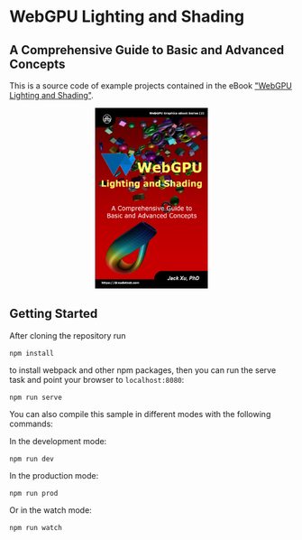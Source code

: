 # WebGPU Lighting and Shading
## A Comprehensive Guide to Basic and Advanced Concepts

This is a source code of example projects contained in the eBook ["WebGPU Lighting and Shading"](https://www.amazon.com/exec/obidos/ASIN/B0CFZP71F2/unicadinccom-20). 

<p align="center">
<a href="https://drxudotnet.com"><img src="src/assets/cover.jpg" width="200" height="320"></a>
</p>

## Getting Started

After cloning the repository run

```
npm install
```

to install webpack and other npm packages, then you can run the serve task and point your browser to `localhost:8080`:

```
npm run serve
```

You can also compile this sample in different modes with the following commands:

In the development mode:
```
npm run dev 
```

In the production mode:
```
npm run prod
```

Or in the watch mode:
```
npm run watch 
```

